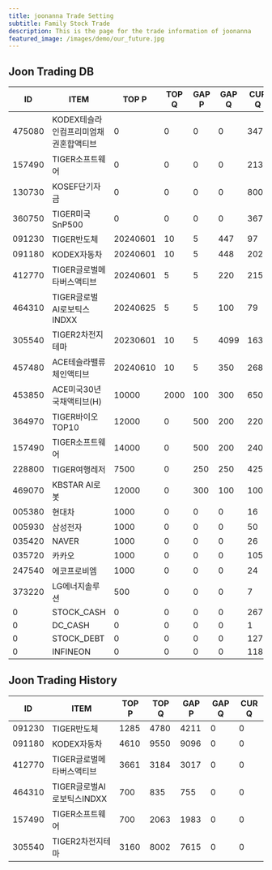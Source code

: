 ```yaml
---
title: joonanna Trade Setting
subtitle: Family Stock Trade
description: This is the page for the trade information of joonanna
featured_image: /images/demo/our_future.jpg
---
```


## Joon Trading DB

|ID|ITEM |TOP P|TOP Q|GAP P|GAP Q|CUR Q|SELLQ|SELL|BUY|
|--|-----|--|--|--|--|--|--|--|--|
|475080|KODEX테슬라인컴프리미엄채권혼합액티브|0|0|0|0|347|0|0|0|
|157490|TIGER소프트웨어|0|0|0|0|2132|700|2063|1983|
|130730|KOSEF단기자금|0|0|0|0|800|0|0|0|
|360750|TIGER미국SnP500|0|0|0|0|367|0|0|0|
|091230|TIGER반도체|20240601|10|5|447|97|1285|4780|4211|
|091180|KODEX자동차|20240601|10|5|448|202|4610|9550|9096|
|412770|TIGER글로벌메타버스액티브|20240601|5|5|220|215|3661|3184|3017|
|464310|TIGER글로벌AI로보틱스INDXX|20240625|5|5|100|79|700|835|755|
|305540|TIGER2차전지테마|20230601|10|5|4099|1638|3160|8002|7615|
|457480|ACE테슬라밸류체인액티브|20240610|10|5|350|268|0|1724|1389|
|453850|ACE미국30년국채액티브(H)|10000|2000|100|300|6500|0|0|0|
|364970|TIGER바이오TOP10|12000|0|500|200|2200|5213|3580|3873|
|157490|TIGER소프트웨어|14000|0|500|200|2400|6434|5882|7221|
|228800|TIGER여행레저|7500|0|250|250|4250|7927|3374|3631|
|469070|KBSTAR AI로봇|12000|0|300|100|1000|50|50|52|
|005380|현대차|1000|0|0|0|16|0|0|0|
|005930|삼성전자|1000|0|0|0|50|0|0|0|
|035420|NAVER|1000|0|0|0|26|0|0|0|
|035720|카카오|1000|0|0|0|105|0|0|0|
|247540|에코프로비엠|1000|0|0|0|24|0|0|0|
|373220|LG에너지솔루션|500|0|0|0|7|0|0|0|
|0|STOCK_CASH|0|0|0|0|267|0|0|0|
|0|DC_CASH|0|0|0|0|1|0|0|0|
|0|STOCK_DEBT|0|0|0|0|1274|0|0|0|
|0|INFINEON|0|0|0|0|1184|0|0|0|


## Joon Trading History

|ID|ITEM |TOP P|TOP Q|GAP P|GAP Q|CUR Q|
|--|-----|--|--|--|--|--|
|091230|TIGER반도체|1285|4780|4211|0|0|
|091180|KODEX자동차|4610|9550|9096|0|0|
|412770|TIGER글로벌메타버스액티브|3661|3184|3017|0|0| 
|464310|TIGER글로벌AI로보틱스INDXX|700|835|755|0|0|
|157490|TIGER소프트웨어|700|2063|1983|0|0|
|305540|TIGER2차전지테마|3160|8002|7615|0|0|

